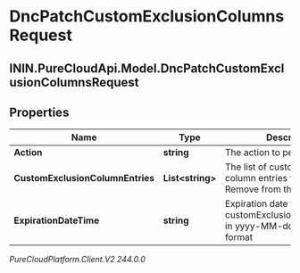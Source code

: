 # DncPatchCustomExclusionColumnsRequest

## ININ.PureCloudApi.Model.DncPatchCustomExclusionColumnsRequest

## Properties

|Name | Type | Description | Notes|
|------------ | ------------- | ------------- | -------------|
| **Action** | **string** | The action to perform | [optional] |
| **CustomExclusionColumnEntries** | **List&lt;string&gt;** | The list of custom exclusion column entries to Add to / Remove from the DNC list  | [optional] |
| **ExpirationDateTime** | **string** | Expiration date for DNC customExclusionColumnEntries in yyyy-MM-ddTHH:mmZ format | [optional] |



_PureCloudPlatform.Client.V2 244.0.0_
